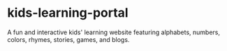 # kids-learning-portal
A fun and interactive kids' learning website featuring alphabets, numbers, colors, rhymes, stories, games, and blogs.

